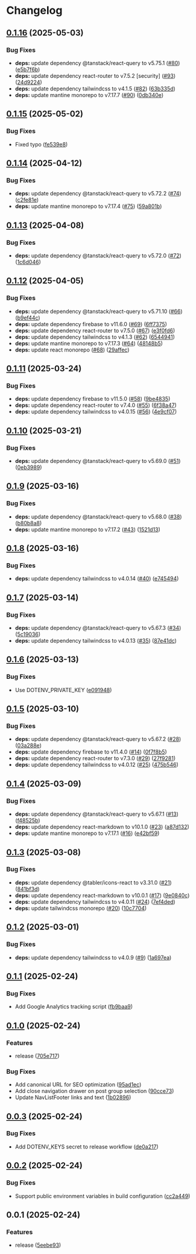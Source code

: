 # Changelog

## [0.1.16](https://github.com/koki-develop/samari/compare/v0.1.15...v0.1.16) (2025-05-03)


### Bug Fixes

* **deps:** update dependency @tanstack/react-query to v5.75.1 ([#80](https://github.com/koki-develop/samari/issues/80)) ([e5b7f6b](https://github.com/koki-develop/samari/commit/e5b7f6b4e242479d6bc33d68466c160f11371e95))
* **deps:** update dependency react-router to v7.5.2 [security] ([#93](https://github.com/koki-develop/samari/issues/93)) ([24d9224](https://github.com/koki-develop/samari/commit/24d92245914f63493fa1e8de9102f9ad4428cd90))
* **deps:** update dependency tailwindcss to v4.1.5 ([#82](https://github.com/koki-develop/samari/issues/82)) ([63b335d](https://github.com/koki-develop/samari/commit/63b335d501e81a067a1e178ad1c9db2ad72f91b3))
* **deps:** update mantine monorepo to v7.17.7 ([#90](https://github.com/koki-develop/samari/issues/90)) ([0db340e](https://github.com/koki-develop/samari/commit/0db340e4126ac8ba191538d8ec1e4eba87eed4aa))

## [0.1.15](https://github.com/koki-develop/samari/compare/v0.1.14...v0.1.15) (2025-05-02)


### Bug Fixes

* Fixed typo ([fe539e8](https://github.com/koki-develop/samari/commit/fe539e80061f6c18270dd8e2b9e4a220d08ca5b7))

## [0.1.14](https://github.com/koki-develop/samari/compare/v0.1.13...v0.1.14) (2025-04-12)


### Bug Fixes

* **deps:** update dependency @tanstack/react-query to v5.72.2 ([#74](https://github.com/koki-develop/samari/issues/74)) ([c2fe81e](https://github.com/koki-develop/samari/commit/c2fe81ed8f9040993b2b04dac2ba79de64678893))
* **deps:** update mantine monorepo to v7.17.4 ([#75](https://github.com/koki-develop/samari/issues/75)) ([59a801b](https://github.com/koki-develop/samari/commit/59a801b4d7bd82b8e1b1cf727fcbeba9e8d83ed7))

## [0.1.13](https://github.com/koki-develop/samari/compare/v0.1.12...v0.1.13) (2025-04-08)


### Bug Fixes

* **deps:** update dependency @tanstack/react-query to v5.72.0 ([#72](https://github.com/koki-develop/samari/issues/72)) ([1c6d046](https://github.com/koki-develop/samari/commit/1c6d0462ef1a3f414388718f1d1500fd20e42d42))

## [0.1.12](https://github.com/koki-develop/samari/compare/v0.1.11...v0.1.12) (2025-04-05)


### Bug Fixes

* **deps:** update dependency @tanstack/react-query to v5.71.10 ([#66](https://github.com/koki-develop/samari/issues/66)) ([b9ef44c](https://github.com/koki-develop/samari/commit/b9ef44c63cca940713581abfcb7ae6675b0beeb7))
* **deps:** update dependency firebase to v11.6.0 ([#69](https://github.com/koki-develop/samari/issues/69)) ([6ff7375](https://github.com/koki-develop/samari/commit/6ff7375e77a41660b69be9365f60845165562b28))
* **deps:** update dependency react-router to v7.5.0 ([#67](https://github.com/koki-develop/samari/issues/67)) ([e3f0fd6](https://github.com/koki-develop/samari/commit/e3f0fd67a2a83d569916e5ed335462a37fd61c68))
* **deps:** update dependency tailwindcss to v4.1.3 ([#62](https://github.com/koki-develop/samari/issues/62)) ([6544941](https://github.com/koki-develop/samari/commit/654494163cf64f9dbf8cc0c5cdb2ab2dc131d72c))
* **deps:** update mantine monorepo to v7.17.3 ([#64](https://github.com/koki-develop/samari/issues/64)) ([48148b5](https://github.com/koki-develop/samari/commit/48148b5b21dc1af6133f084d89a351e80901eb94))
* **deps:** update react monorepo ([#68](https://github.com/koki-develop/samari/issues/68)) ([29affec](https://github.com/koki-develop/samari/commit/29affecc54ec368a48deaa71a6176a3df49100b6))

## [0.1.11](https://github.com/koki-develop/samari/compare/v0.1.10...v0.1.11) (2025-03-24)


### Bug Fixes

* **deps:** update dependency firebase to v11.5.0 ([#58](https://github.com/koki-develop/samari/issues/58)) ([9be4835](https://github.com/koki-develop/samari/commit/9be48350973d0a7c7f44784f70e0bc9179f9d3bc))
* **deps:** update dependency react-router to v7.4.0 ([#55](https://github.com/koki-develop/samari/issues/55)) ([6f38a47](https://github.com/koki-develop/samari/commit/6f38a4777445e83e1b8a249a8116bca21b172da9))
* **deps:** update dependency tailwindcss to v4.0.15 ([#56](https://github.com/koki-develop/samari/issues/56)) ([4e9cf07](https://github.com/koki-develop/samari/commit/4e9cf076584f572219cf9b78131f60ddd48fa0f9))

## [0.1.10](https://github.com/koki-develop/samari/compare/v0.1.9...v0.1.10) (2025-03-21)


### Bug Fixes

* **deps:** update dependency @tanstack/react-query to v5.69.0 ([#51](https://github.com/koki-develop/samari/issues/51)) ([0eb3989](https://github.com/koki-develop/samari/commit/0eb39892b8a31b80d935376f3052bac1a683a15e))

## [0.1.9](https://github.com/koki-develop/samari/compare/v0.1.8...v0.1.9) (2025-03-16)


### Bug Fixes

* **deps:** update dependency @tanstack/react-query to v5.68.0 ([#38](https://github.com/koki-develop/samari/issues/38)) ([b80b8a8](https://github.com/koki-develop/samari/commit/b80b8a8a00e48cd8946a8c4dada7bf4a94a89bd9))
* **deps:** update mantine monorepo to v7.17.2 ([#43](https://github.com/koki-develop/samari/issues/43)) ([1521d13](https://github.com/koki-develop/samari/commit/1521d134667ba3c8f4a4942a8a0051264b238c61))

## [0.1.8](https://github.com/koki-develop/samari/compare/v0.1.7...v0.1.8) (2025-03-16)


### Bug Fixes

* **deps:** update dependency tailwindcss to v4.0.14 ([#40](https://github.com/koki-develop/samari/issues/40)) ([e745494](https://github.com/koki-develop/samari/commit/e745494417299cc72768ffd1ae2378a6d86d7743))

## [0.1.7](https://github.com/koki-develop/samari/compare/v0.1.6...v0.1.7) (2025-03-14)


### Bug Fixes

* **deps:** update dependency @tanstack/react-query to v5.67.3 ([#34](https://github.com/koki-develop/samari/issues/34)) ([5c19036](https://github.com/koki-develop/samari/commit/5c19036ad05bcfd9d6673b744cfb3bbfe4b8cf5a))
* **deps:** update dependency tailwindcss to v4.0.13 ([#35](https://github.com/koki-develop/samari/issues/35)) ([87e41dc](https://github.com/koki-develop/samari/commit/87e41dc8088caad8acb01291b35c640b7c607d78))

## [0.1.6](https://github.com/koki-develop/samari/compare/v0.1.5...v0.1.6) (2025-03-13)


### Bug Fixes

* Use DOTENV_PRIVATE_KEY ([e091948](https://github.com/koki-develop/samari/commit/e0919484b00e142d76ac5137872fd18eb456b95c))

## [0.1.5](https://github.com/koki-develop/samari/compare/v0.1.4...v0.1.5) (2025-03-10)


### Bug Fixes

* **deps:** update dependency @tanstack/react-query to v5.67.2 ([#28](https://github.com/koki-develop/samari/issues/28)) ([03a288e](https://github.com/koki-develop/samari/commit/03a288e43faf377c02c7500b7f0aa6da45b830d4))
* **deps:** update dependency firebase to v11.4.0 ([#14](https://github.com/koki-develop/samari/issues/14)) ([0f7f8b5](https://github.com/koki-develop/samari/commit/0f7f8b5de0ee728be0177d4975d2a6b7d5a5ae88))
* **deps:** update dependency react-router to v7.3.0 ([#29](https://github.com/koki-develop/samari/issues/29)) ([27f9281](https://github.com/koki-develop/samari/commit/27f9281c79cafe1ed1b9ad0d169a32770a148b50))
* **deps:** update dependency tailwindcss to v4.0.12 ([#25](https://github.com/koki-develop/samari/issues/25)) ([475b546](https://github.com/koki-develop/samari/commit/475b5463419768ec480a7cbd4ab20e8d29f322a5))

## [0.1.4](https://github.com/koki-develop/samari/compare/v0.1.3...v0.1.4) (2025-03-09)


### Bug Fixes

* **deps:** update dependency @tanstack/react-query to v5.67.1 ([#13](https://github.com/koki-develop/samari/issues/13)) ([f48525b](https://github.com/koki-develop/samari/commit/f48525b4d6442b859288d0b98d076a143752b6f2))
* **deps:** update dependency react-markdown to v10.1.0 ([#23](https://github.com/koki-develop/samari/issues/23)) ([a87d132](https://github.com/koki-develop/samari/commit/a87d1324e72d527642798b82a05288deda0b1b8b))
* **deps:** update mantine monorepo to v7.17.1 ([#16](https://github.com/koki-develop/samari/issues/16)) ([e42bf59](https://github.com/koki-develop/samari/commit/e42bf5915b1f898ec3c55c652136000ac04a261d))

## [0.1.3](https://github.com/koki-develop/samari/compare/v0.1.2...v0.1.3) (2025-03-08)


### Bug Fixes

* **deps:** update dependency @tabler/icons-react to v3.31.0 ([#21](https://github.com/koki-develop/samari/issues/21)) ([841bf3d](https://github.com/koki-develop/samari/commit/841bf3dd9737fab7a9d63803ed1400e99c0b2576))
* **deps:** update dependency react-markdown to v10.0.1 ([#17](https://github.com/koki-develop/samari/issues/17)) ([9e0840c](https://github.com/koki-develop/samari/commit/9e0840cc182f056771e0a9335f72b3b099bcd2a3))
* **deps:** update dependency tailwindcss to v4.0.11 ([#24](https://github.com/koki-develop/samari/issues/24)) ([7ef4ded](https://github.com/koki-develop/samari/commit/7ef4dedbcc42986180fff4a2372b36b5865e090e))
* **deps:** update tailwindcss monorepo ([#20](https://github.com/koki-develop/samari/issues/20)) ([10c7704](https://github.com/koki-develop/samari/commit/10c7704a149ba5d5b719e46c8d206933d0cab5b5))

## [0.1.2](https://github.com/koki-develop/samari/compare/v0.1.1...v0.1.2) (2025-03-01)


### Bug Fixes

* **deps:** update dependency tailwindcss to v4.0.9 ([#9](https://github.com/koki-develop/samari/issues/9)) ([1a697ea](https://github.com/koki-develop/samari/commit/1a697ea70ec393aa6f1d65058c0b0042bbb6707d))

## [0.1.1](https://github.com/koki-develop/samari/compare/v0.1.0...v0.1.1) (2025-02-24)


### Bug Fixes

* Add Google Analytics tracking script ([fb9baa9](https://github.com/koki-develop/samari/commit/fb9baa941243fb66400ec210ce8da805ce7fce38))

## [0.1.0](https://github.com/koki-develop/samari/compare/v0.0.3...v0.1.0) (2025-02-24)


### Features

* release ([705e717](https://github.com/koki-develop/samari/commit/705e717e7cfecbf4dd4538e0d3da5ab508107210))


### Bug Fixes

* Add canonical URL for SEO optimization ([95ad1ec](https://github.com/koki-develop/samari/commit/95ad1ecdd4192fd99cce0d4fbf7242999c1b02d7))
* Add close navigation drawer on post group selection ([90cce73](https://github.com/koki-develop/samari/commit/90cce7397f848290d2ef1abfb37da253f0532bd5))
* Update NavListFooter links and text ([1b02896](https://github.com/koki-develop/samari/commit/1b028960ed241dee63b57c74ea564edd1496075f))

## [0.0.3](https://github.com/koki-develop/samari/compare/v0.0.2...v0.0.3) (2025-02-24)


### Bug Fixes

* Add DOTENV_KEYS secret to release workflow ([de0a217](https://github.com/koki-develop/samari/commit/de0a217e8942552fd29fb93a82603b2318bf00ad))

## [0.0.2](https://github.com/koki-develop/samari/compare/v0.0.1...v0.0.2) (2025-02-24)


### Bug Fixes

* Support public environment variables in build configuration ([cc2a449](https://github.com/koki-develop/samari/commit/cc2a449bb6125a318390d7579b6e130479fdf9ff))

## 0.0.1 (2025-02-24)


### Features

* release ([5eebe93](https://github.com/koki-develop/samari/commit/5eebe933fe03b61be9135f0e8a9f48e9be37e846))
